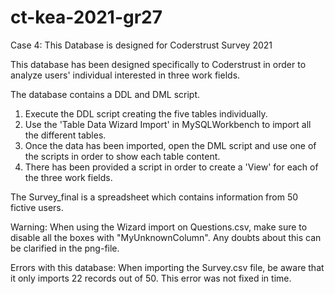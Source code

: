 # ct-kea-2021-gr27
Case 4: This Database is designed for Coderstrust Survey 2021

This database has been designed specifically to Coderstrust in order to analyze users' individual interested in three work fields.

The database contains a DDL and DML script.

1. Execute the DDL script creating the five tables individually.
2. Use the 'Table Data Wizard Import' in MySQLWorkbench to import all the different tables.
3. Once the data has been imported, open the DML script and use one of the scripts in order to show each table content.
4. There has been provided a script in order to create a 'View' for each of the three work fields.

The Survey_final is a spreadsheet which contains information from 50 fictive users. 

Warning: When using the Wizard import on Questions.csv, make sure to disable all the boxes with "MyUnknownColumn". Any doubts about this can be clarified in the png-file.

Errors with this database: When importing the Survey.csv file, be aware that it only imports 22 records out of 50. This error was not fixed in time.

